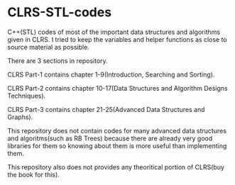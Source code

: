 # CLRS-STL-codes
C++(STL) codes of most of the important data structures and algorithms given in CLRS. I tried to keep the variables and helper functions as close to source material as possible.

There are 3 sections in repository.

CLRS Part-1 contains chapter 1-9(Introduction, Searching and Sorting).

CLRS Part-2 contains chapter 10-17(Data Structures and Algorithm Designs Techniques).

CLRS Part-3 contains chapter 21-25(Advanced Data Structures and Graphs).

This repository does not contain codes for many advanced data structures and algoritms(such as RB Trees) because there are already very good libraries for them so knowing about them is more useful than implementing them.

This repository also does not provides any theoritical portion of CLRS(buy the book for this).
